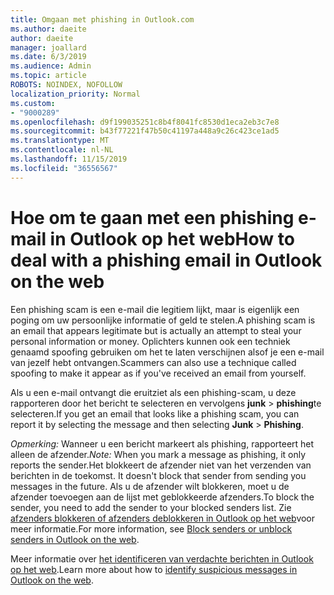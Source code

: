 ```yaml
---
title: Omgaan met phishing in Outlook.com
ms.author: daeite
author: daeite
manager: joallard
ms.date: 6/3/2019
ms.audience: Admin
ms.topic: article
ROBOTS: NOINDEX, NOFOLLOW
localization_priority: Normal
ms.custom:
- "9000289"
ms.openlocfilehash: d9f199035251c8b4f8041fc8530d1eca2eb3c7e8
ms.sourcegitcommit: b43f77221f47b50c41197a448a9c26c423ce1ad5
ms.translationtype: MT
ms.contentlocale: nl-NL
ms.lasthandoff: 11/15/2019
ms.locfileid: "36556567"
---
```

# <a name="how-to-deal-with-a-phishing-email-in-outlook-on-the-web"></a><span data-ttu-id="a40d3-102">Hoe om te gaan met een phishing e-mail in Outlook op het web</span><span class="sxs-lookup"><span data-stu-id="a40d3-102">How to deal with a phishing email in Outlook on the web</span></span>

<span data-ttu-id="a40d3-103">Een phishing scam is een e-mail die legitiem lijkt, maar is eigenlijk een poging om uw persoonlijke informatie of geld te stelen.</span><span class="sxs-lookup"><span data-stu-id="a40d3-103">A phishing scam is an email that appears legitimate but is actually an attempt to steal your personal information or money.</span></span> <span data-ttu-id="a40d3-104">Oplichters kunnen ook een techniek genaamd spoofing gebruiken om het te laten verschijnen alsof je een e-mail van jezelf hebt ontvangen.</span><span class="sxs-lookup"><span data-stu-id="a40d3-104">Scammers can also use a technique called spoofing to make it appear as if you've received an email from yourself.</span></span>

<span data-ttu-id="a40d3-105">Als u een e-mail ontvangt die eruitziet als een phishing-scam, u deze rapporteren door het bericht te selecteren en vervolgens **junk** > **phishing**te selecteren.</span><span class="sxs-lookup"><span data-stu-id="a40d3-105">If you get an email that looks like a phishing scam, you can report it by selecting the message and then selecting **Junk** > **Phishing**.</span></span>

<span data-ttu-id="a40d3-106">*Opmerking:* Wanneer u een bericht markeert als phishing, rapporteert het alleen de afzender.</span><span class="sxs-lookup"><span data-stu-id="a40d3-106">*Note:* When you mark a message as phishing, it only reports the sender.</span></span><span data-ttu-id="a40d3-107">Het blokkeert de afzender niet van het verzenden van berichten in de toekomst.</span><span class="sxs-lookup"><span data-stu-id="a40d3-107"> It doesn't block that sender from sending you messages in the future.</span></span> <span data-ttu-id="a40d3-108">Als u de afzender wilt blokkeren, moet u de afzender toevoegen aan de lijst met geblokkeerde afzenders.</span><span class="sxs-lookup"><span data-stu-id="a40d3-108">To block the sender, you need to add the sender to your blocked senders list.</span></span> <span data-ttu-id="a40d3-109">Zie [afzenders blokkeren of afzenders deblokkeren in Outlook op het web](https://support.office.com/article/9bf812d4-6995-4d19-901a-76d6e26939b0)voor meer informatie.</span><span class="sxs-lookup"><span data-stu-id="a40d3-109">For more information, see [Block senders or unblock senders in Outlook on the web](https://support.office.com/article/9bf812d4-6995-4d19-901a-76d6e26939b0).</span></span>

<span data-ttu-id="a40d3-110">Meer informatie over [het identificeren van verdachte berichten in Outlook op het web](https://support.office.com/article/3d44102b-6ce3-4f7c-a359-b623bec82206).</span><span class="sxs-lookup"><span data-stu-id="a40d3-110">Learn more about how to [identify suspicious messages in Outlook on the web](https://support.office.com/article/3d44102b-6ce3-4f7c-a359-b623bec82206).</span></span>